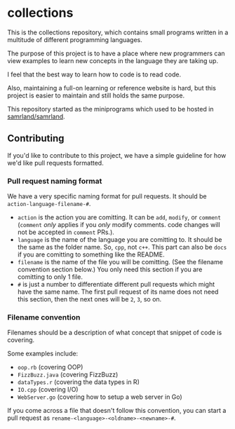 # collections

This is the collections repository, which contains
small programs written in a multitude of different
programming languages.

The purpose of this project is to have a place where
new programmers can view examples to learn new concepts
in the language they are taking up.

I feel that the best way to learn how to code is to read code.

Also, maintaining a full-on learning or reference website is hard,
but this project is easier to maintain and still holds the same
purpose.

This repository started as the miniprograms
which used to be hosted in [samrland/samrland](https://github.com/samrland/samrland).

## Contributing

If you'd like to contribute to this project, we have a simple guideline for
how we'd like pull requests formatted.

### Pull request naming format

We have a very specific naming format for pull requests.
It should be `action-language-filename-#`.

- `action` is the action you are comitting. It can be `add`, `modify`, or `comment` (`comment` *only* applies if you *only* modify comments. code changes will not be accepted in `comment` PRs.).
- `language` is the name of the language you are comitting to. It should be the same as the folder name. So, `cpp`, not `c++`. This part can also be `docs` if you are comitting to something like the README.
- `filename` is the name of the file you will be comitting. (See the filename convention section below.) You only need this section if you are comitting to only 1 file.
- `#` is just a number to differentiate different pull requests which might have the same name. The first pull request of its name does not need this section, then the next ones will be `2`, `3`, so on.

### Filename convention

Filenames should be a description of what concept that snippet of code is covering.

Some examples include:

- `oop.rb` (covering OOP)
- `FizzBuzz.java` (covering FizzBuzz)
- `dataTypes.r` (covering the data types in R)
- `IO.cpp` (covering I/O)
- `WebServer.go` (covering how to setup a web server in Go)

If you come across a file that doesn't follow this convention, you
can start a pull request as `rename-<language>-<oldname>-<newname>-#`.
